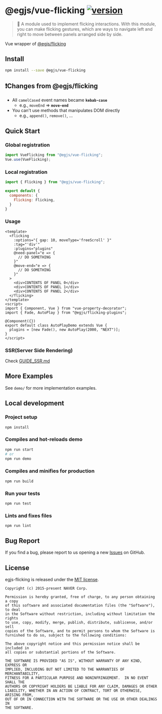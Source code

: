 # @egjs/vue-flicking [![version](https://img.shields.io/npm/v/@egjs/vue-flicking.svg?style=flat)](https://www.npmjs.com/package/@egjs/vue-flicking)
> 🎠 A module used to implement flicking interactions. With this module, you can make flicking gestures, which are ways to navigate left and right to move between panels arranged side by side.

Vue wrapper of [@egjs/flicking](https://github.com/naver/egjs-flicking)

## Install
```sh
npm install --save @egjs/vue-flicking
```

## ❗Changes from @egjs/flicking
- All `camelCased` event names became **`kebab-case`**
  - e.g., `moveEnd` => **`move-end`**
- You can't use methods that manipulates DOM directly
  - e.g., `append()`, `remove()`, ...

## Quick Start
### Global registration
```js
import VueFlicking from "@egjs/vue-flicking";
Vue.use(VueFlicking);
```

### Local registration
```js
import { Flicking } from "@egjs/vue-flicking";

export default {
  components: {
    Flicking: Flicking,
  }
}
```

### Usage
```vue
<template>
  <flicking
    :options="{ gap: 10, moveType='freeScroll' }"
    :tag="'div'"
    :plugins="plugins"
    @need-panel="e => {
      // DO SOMETHING
    }"
    @move-end="e => {
      // DO SOMETHING
    }"
  >
    <div>CONTENTS OF PANEL 0</div>
    <div>CONTENTS OF PANEL 1</div>
    <div>CONTENTS OF PANEL 2</div>
  </flicking>
</template>
<script>
import { Component, Vue } from "vue-property-decorator";
import { Fade, AutoPlay } from "@egjs/flicking-plugins";

@Component({})
export default class AutoPlayDemo extends Vue {
  plugins = [new Fade(), new AutoPlay(2000, "NEXT")];
}
</script>
```

### SSR(Server Side Rendering)
Check [GUIDE_SSR.md](./GUIDE_SSR.md)

## More Examples
See `demo/` for more implementation examples.

## Local development
### Project setup
```
npm install
```

### Compiles and hot-reloads demo
```sh
npm run start
# or
npm run demo
```

### Compiles and minifies for production
```
npm run build
```

### Run your tests
```
npm run test
```

### Lints and fixes files
```
npm run lint
```

## Bug Report

If you find a bug, please report to us opening a new [Issues](https://github.com/naver/egjs-flicking/issues) on GitHub.

## License
egjs-flicking is released under the [MIT license](http://naver.github.io/egjs/license.txt).

```
Copyright (c) 2015-present NAVER Corp.

Permission is hereby granted, free of charge, to any person obtaining a copy
of this software and associated documentation files (the "Software"), to deal
in the Software without restriction, including without limitation the rights
to use, copy, modify, merge, publish, distribute, sublicense, and/or sell
copies of the Software, and to permit persons to whom the Software is
furnished to do so, subject to the following conditions:

The above copyright notice and this permission notice shall be included in
all copies or substantial portions of the Software.

THE SOFTWARE IS PROVIDED "AS IS", WITHOUT WARRANTY OF ANY KIND, EXPRESS OR
IMPLIED, INCLUDING BUT NOT LIMITED TO THE WARRANTIES OF MERCHANTABILITY,
FITNESS FOR A PARTICULAR PURPOSE AND NONINFRINGEMENT.  IN NO EVENT SHALL THE
AUTHORS OR COPYRIGHT HOLDERS BE LIABLE FOR ANY CLAIM, DAMAGES OR OTHER
LIABILITY, WHETHER IN AN ACTION OF CONTRACT, TORT OR OTHERWISE, ARISING FROM,
OUT OF OR IN CONNECTION WITH THE SOFTWARE OR THE USE OR OTHER DEALINGS IN
THE SOFTWARE.
```
